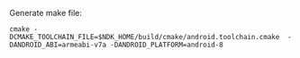Generate make file:

`cmake -DCMAKE_TOOLCHAIN_FILE=$NDK_HOME/build/cmake/android.toolchain.cmake  -DANDROID_ABI=armeabi-v7a -DANDROID_PLATFORM=android-8`
